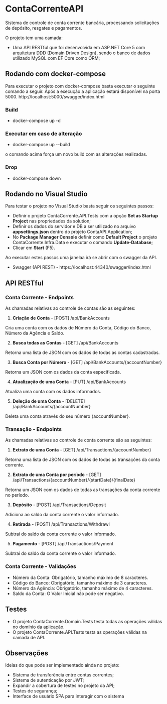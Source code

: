 # ContaCorrenteAPI

Sistema de controle de conta corrente bancária, processando solicitações de depósito, resgates e pagamentos.

O projeto tem uma camada:

- Uma API RESTful que foi desenvolvida em ASP.NET Core 5 com arquitetura DDD (Domain Driven Design), sendo o banco de dados utilizado MySQL com EF Core como ORM;


## Rodando com docker-compose

Para executar o projeto com docker-compose basta executar o seguinte comando a seguir. Após a execução a aplicação estará disponível na porta 5000.
http://localhost:5000/swagger/index.html

### Build

- docker-compose up -d

### Executar em caso de alteração

- docker-compose up --build

o comando acima força um novo build com as alterações realizadas.

### Drop

- docker-compose down

## Rodando no Visual Studio

Para testar o projeto no Visual Studio basta seguir os seguintes passos:

- Definir o projeto ContaCorrente.API.Tests com a opção **Set as Startup Project** nas propriedades da solution;
- Definir os dados do servidor e DB a ser utilizado no arquivo **appsettings.json** dentro do projeto ContaAPI.Application;
- No **Package Manager Console** definir como **Default Project** o projeto ContaCorrente.Infra.Data e executar o comando **Update-Database**;
- Clicar em **Start** (F5).

Ao executar estes passos uma janelaa irá se abrir com o swagger da API.

- Swagger (API REST) - https://localhost:44340/swagger/index.html

## API RESTful

### Conta Corrente - Endpoints

As chamadas relativas ao controle de contas são as seguintes:

1. **Criação de Conta** - [POST] /api/BankAccounts

Cria uma conta com os dados de Número da Conta, Código do Banco, Número da Agência e Saldo.

2. **Busca todas as Contas** - [GET] /api/BankAccounts

Retorna uma lista de JSON com os dados de todas as contas cadastradas.

3. **Busca Conta por Número** - [GET] /api/BankAccounts/{accountNumber}

Retorna um JSON com os dados da conta especificada.

4. **Atualização de uma Conta** - [PUT] /api/BankAccounts

Atualiza uma conta com os dados informados.

5. **Deleção de uma Conta** - [DELETE] /api/BankAccounts/{accountNumber}

Deleta uma conta através do seu número {accountNumber}.

### Transação - Endpoints

As chamadas relativas ao controle de conta corrente são as seguintes:

1. **Extrato de uma Conta** - [GET] /api/Transactions/{accountNumber}

Retorna uma lista de JSON com os dados de todas as transações da conta corrente.

2. **Extrato de uma Conta por período** - [GET] /api/Transactions/{accountNumber}/{startDate}/{finalDate}

Retorna um JSON com os dados de todas as transações da conta corrente no período.

3. **Depósito** - [POST] /api/Transactions/Deposit

Adiciona ao saldo da conta corrente o valor informado.

4. **Retirada** - [POST] /api/Transactions/Withdrawl

Subtrai do saldo da conta corrente o valor informado.

5. **Pagamento** - [POST] /api/Transactions/Payment

Subtrai do saldo da conta corrente o valor informado.

### Conta Corrente - Validações

- Número da Conta: Obrigatório, tamanho máximo de 8 caracteres.
- Código do Banco: Obrigatório, tamanho máximo de 3 caracteres.
- Número da Agência: Obrigatório, tamanho máximo de 4 caracteres.
- Saldo da Conta: O Valor Inicial não pode ser negativo.

## Testes

- O projeto ContaCorrente.Domain.Tests testa todas as operações válidas no domínio da aplicação.
- O projeto ContaCorrente.API.Tests testa as operações válidas na camada de API.

## Observações

Ideias do que pode ser implementado ainda no projeto:

- Sistema de transferência entre contas correntes;
- Sistema de autenticação por JWT;
- Expandir a cobertura de testes no projeto da API;
- Testes de segurança;
- Interface de usuário SPA para interagir com o sistema
